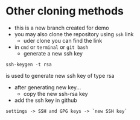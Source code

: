 # Other cloning methods
* this is a new branch created for demo
* you may also clone the repository using `ssh` link
  * uder clone you can find the link
* in `cmd` or `terminal` or `git bash`
  * generate a new ssh key
```
ssh-keygen -t rsa
```
is used to generate new ssh key of type rsa
* after generating new key...
  * copy the new ssh-rsa key
* add the ssh key in github
```
settings -> SSH and GPG keys -> `new SSH key`
```
